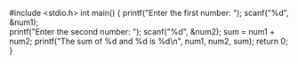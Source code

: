  #include <stdio.h>
int main() 
{
    printf("Enter the first number: ");
    scanf("%d", &num1);   
    printf("Enter the second number: ");
    scanf("%d", &num2);
    sum = num1 + num2;
    printf("The sum of %d and %d is %d\n", num1, num2, sum);
    return 0;
}
